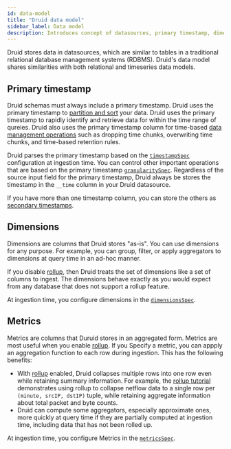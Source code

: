 ```yaml
---
id: data-model
title: "Druid data model"
sidebar_label: Data model
description: Introduces concept of datasources, primary timestamp, dimensions, and metrics.
---
```


Druid stores data in datasources, which are similar to tables in a traditional relational database management systems (RDBMS). Druid's data model shares  similarities with both relational and timeseries data models.

## Primary timestamp

Druid schemas must always include a primary timestamp. Druid uses the primary timestamp to [partition and sort](#partitioning) your data. Druid uses the primary timestamp to rapidly identify and retrieve data for within the time range of qureies. Druid also uses the primary timestamp column
for time-based [data management operations](data-management.md) such as dropping time chunks, overwriting time chunks, and time-based retention rules.

Druid parses the primary timestamp based on the [`timestampSpec`](#timestampspec) configuration at ingestion time. You can control other important operations that are based on the primary timestamp
[`granularitySpec`](#granularityspec). Regardless of the source input field for the primary timestamp, Druid always be stores the timestamp in the `__time` column in your Druid datasource.

If you have more than one timestamp column, you can store the others as
[secondary timestamps](schema-design.md#secondary-timestamps).

## Dimensions

Dimensions are columns that Druid stores "as-is". You can use dimensions for any purpose. For example, you can group, filter, or apply aggregators to dimensions at query time in an ad-hoc manner.

If you disable [rollup](#rollup), then Druid treats the set of
dimensions like a set of columns to ingest. The dimensions behave exactly as you would expect from any database that does not support a rollup feature.

At ingestion time, you configure dimensions in the [`dimensionsSpec`](#dimensionsspec).

## Metrics

Metrics are columns that Duruid stores in an aggregated form. Metrics are most useful when you enable [rollup](#rollup). If you Specify a metric, you can appply an aggregation function to each row during ingestion. This
has the following benefits:

- With [rollup](#rollup) enabled, Druid collapses multiple rows into one row even while retaining summary information. For example, the [rollup tutorial](../tutorials/tutorial-rollup.md) demonstrates using rollup to collapse netflow data to a single row per `(minute, srcIP, dstIP)` tuple, while retaining aggregate information about total packet and byte counts.
- Druid can compute some aggregators, especially approximate ones, more quickly at query time if they are partially computed at ingestion time, including data that has not been rolled up.

 At ingestion time, you configure Metrics in the [`metricsSpec`](#metricsspec).
